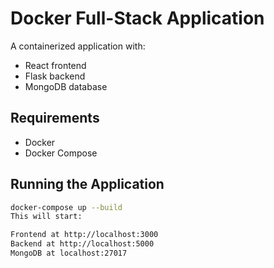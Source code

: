 # Docker Full-Stack Application

A containerized application with:
- React frontend
- Flask backend
- MongoDB database

## Requirements
- Docker
- Docker Compose

## Running the Application
```bash
docker-compose up --build
This will start:

Frontend at http://localhost:3000
Backend at http://localhost:5000
MongoDB at localhost:27017
